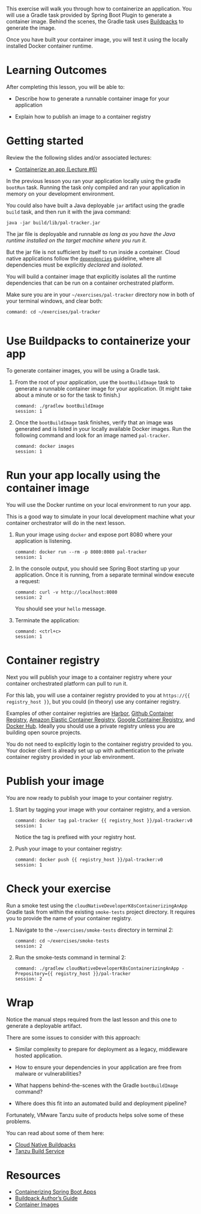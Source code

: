 This exercise will walk you through how to containerize an application.
You will use a Gradle task provided by Spring Boot Plugin to
generate a container image.
Behind the scenes,
the Gradle task uses [Buildpacks](https://buildpacks.io/) to generate
the image.

Once you have built your container image, you will test it using the
locally installed Docker container runtime.

# Learning Outcomes

After completing this lesson, you will be able to:

-   Describe how to generate a runnable container image for your
    application

-   Explain how to publish an image to a container registry

# Getting started

Review the the following slides and/or associated lectures:

-   [Containerize an app (Lecture #6)](https://docs.google.com/presentation/d/1RrDgRkuM5bSPHV6P5uvkvb9AFn10AMYq2V67gBShjUQ/present)

In the previous lesson you ran your application locally using the gradle
`bootRun` task.
Running the task only compiled and ran your application in memory on
your development environment.

You could also have built a Java deployable `jar` artifact using the
gradle `build` task,
and then run it with the java command:

`java -jar build/lib/pal-tracker.jar`

The jar file is deployable and runnable *as long as you have the Java*
*runtime installed on the target machine where you run it*.

But the jar file is not sufficient by itself to run inside a container.
Cloud native applications follow the
[`dependencies`](https://12factor.net/dependencies) guideline,
where all dependencies must be explicitly *declared* and *isolated*.

You will build a container image that explicitly isolates all the
runtime dependencies that can be run on a container orchestrated
platform.

Make sure you are in your `~/exercises/pal-tracker` directory now in
both of your terminal windows,
and clear both:

```terminal:execute-all
command: cd ~/exercises/pal-tracker
```

```terminal:clear-all
```

# Use Buildpacks to containerize your app

To generate container images, you will be using a Gradle task.

1.  From the root of your application, use the `bootBuildImage` task to
    generate a runnable container image for your application.
    (It might take about a minute or so for the task to finish.)

    ```terminal:execute
    command: ./gradlew bootBuildImage
    session: 1
    ```

1.  Once the `bootBuildImage` task finishes, verify that an image was
    generated and is listed in your locally available Docker images.
    Run the following command and look for an image named `pal-tracker`.

    ```terminal:execute
    command: docker images
    session: 1
    ```

# Run your app locally using the container image

You will use the Docker runtime on your local environment to run your
app.

This is a good way to simulate in your local development machine what
your container orchestrator will do in the next lesson.

1.  Run your image using `docker` and expose port 8080 where your
    application is listening.

    ```terminal:execute
    command: docker run --rm -p 8080:8080 pal-tracker
    session: 1
    ```

1.  In the console output, you should see Spring Boot starting up your
    application.
    Once it is running,
    from a separate terminal window execute a request:

    ```terminal:execute
    command: curl -v http://localhost:8080
    session: 2
    ```

    You should see your `hello` message.

1.  Terminate the application:

    ```terminal:execute
    command: <ctrl+c>
    session: 1
    ```

# Container registry

Next you will publish your image to a container registry where
your container orchestrated platform can pull to run it.

For this lab, you will use a container registry provided to you at
`https://{{ registry_host }}`,
but you could (in theory) use any container registry.

Examples of other container registries are
[Harbor](https://goharbor.io/),
[Github Container Registry](https://docs.github.com/en/packages/guides/about-github-container-registry),
[Amazon Elastic Container Registry](https://aws.amazon.com/ecr/),
[Google Container Registry](https://cloud.google.com/container-registry),
and
[Docker Hub](https://docker.io).
Ideally you should use a private registry unless you are building open
source projects.

You do not need to explicitly login to the container registry provided
to you.
Your docker client is already set up up with authentication to the
private container registry provided in your lab environment.

# Publish your image

You are now ready to publish your image to your container registry.

1.  Start by tagging your image with your container registry,
    and a version.

    ```terminal:execute
    command: docker tag pal-tracker {{ registry_host }}/pal-tracker:v0
    session: 1
    ```

    Notice the tag is prefixed with your registry host.

1.  Push your image to your container registry:

    ```terminal:execute
    command: docker push {{ registry_host }}/pal-tracker:v0
    session: 1
    ```

# Check your exercise

Run a smoke test using the
`cloudNativeDeveloperK8sContainerizingAnApp` Gradle task from within the
existing `smoke-tests` project directory.
It requires you to provide the name of your container registry.

1.  Navigate to the `~/exercises/smoke-tests` directory in
    terminal 2:

    ```terminal:execute
    command: cd ~/exercises/smoke-tests
    session: 2
    ```

1.  Run the smoke-tests command in terminal 2:

    ```terminal:execute
    command: ./gradlew cloudNativeDeveloperK8sContainerizingAnApp -Prepository={{ registry_host }}/pal-tracker
    session: 2
    ```

# Wrap

Notice the manual steps required from the last lesson and this one to
generate a deployable artifact.

There are some issues to consider with this approach:

-   Similar complexity to prepare for deployment as a legacy,
    middleware hosted application.

-   How to ensure your dependencies in your application are free from
    malware or vulnerabilities?

-   What happens behind-the-scenes with the Gradle `bootBuildImage`
    command?

-   Where does this fit into an automated build and deployment pipeline?

Fortunately, VMware Tanzu suite of products helps solve some of these
problems.

You can read about some of them here:

- [Cloud Native Buildpacks](https://tanzu.vmware.com/developer/guides/containers/cnb-gs-kpack/)
- [Tanzu Build Service](https://tanzu.vmware.com/build-service?utm_source=google&utm_medium=cpc&utm_campaign=amer_gp-b_a2&utm_content=g2_t014&utm_term=tanzu%20build%20service&_bt=498180106794&_bk=tanzu%20build%20service&_bm=e&_bn=g&_bg=119184091833&gclid=Cj0KCQiAv6yCBhCLARIsABqJTjbnEPQ6tDuo23MFK9yWNHzGSzCc8CEUoAlDgsRH7xM3t6T1L5Y3m70aAnDjEALw_wcB)

# Resources

- [Containerizing Spring Boot Apps](https://docs.spring.io/spring-boot/docs/2.3.2.RELEASE/reference/html/spring-boot-features.html#boot-features-container-images)
- [Buildpack Author’s Guide](https://buildpacks.io/docs/buildpack-author-guide/)
- [Container Images](https://kubernetes.io/docs/concepts/containers/images/)
